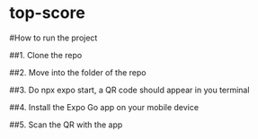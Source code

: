 # top-score

#How to run the project 

##1. Clone the repo 

##2. Move into the folder of the repo

##3. Do npx expo start, a QR code should appear in you terminal

##4. Install the Expo Go app on your mobile device

##5. Scan the QR with the app
